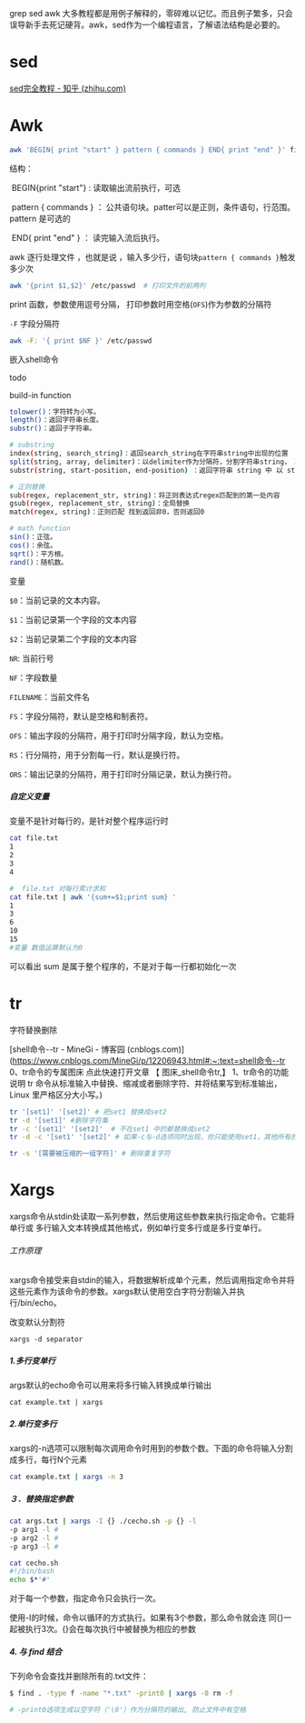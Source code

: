 grep sed awk 大多教程都是用例子解释的，零碎难以记忆。而且例子繁多，只会误导新手去死记硬背。awk，sed作为一个编程语言，了解语法结构是必要的。 

# sed

[sed完全教程 - 知乎 (zhihu.com)](https://zhuanlan.zhihu.com/p/145661854)

# Awk


```bash
awk 'BEGIN{ print "start" } pattern { commands } END{ print "end" }' file
```


结构：

​	BEGIN{print "start"} : 读取输出流前执行，可选

​	pattern { commands } ： 公共语句块。patter可以是正则，条件语句，行范围。pattern 是可选的

​    END{ print "end" }   ： 读完输入流后执行。



awk 逐行处理文件 ，也就是说 ，输入多少行，语句块`pattern { commands }`触发多少次

```bash
awk '{print $1,$2}' /etc/passwd  # 打印文件的前两列
```

print 函数，参数使用逗号分隔， 打印参数时用空格(`OFS`)作为参数的分隔符



`-F` 字段分隔符

```bash
awk -F: '{ print $NF }' /etc/passwd 
```

嵌入shell命令

todo

build-in function 

```bash
tolower()：字符转为小写。
length()：返回字符串长度。
substr()：返回子字符串。

# substring 
index(string, search_string)：返回search_string在字符串string中出现的位置
split(string, array, delimiter)：以delimiter作为分隔符，分割字符串string， 将生成的字符串存入数组array
substr(string, start-position, end-position) ：返回字符串 string 中 以 start-position和end-position作为起止位置的子串。 posttion 从1 开始

# 正则替换
sub(regex, replacement_str, string)：将正则表达式regex匹配到的第一处内容
gsub(regex, replacement_str, string)：全局替换
match(regex, string)：正则匹配 找到返回非0，否则返回0

# math function
sin()：正弦。
cos()：余弦。
sqrt()：平方根。
rand()：随机数。
```



变量

`$0`：当前记录的文本内容。 

`$1`：当前记录第一个字段的文本内容

`$2`：当前记录第二个字段的文本内容

`NR`: 当前行号

`NF`：字段数量



`FILENAME`：当前文件名

`FS`：字段分隔符，默认是空格和制表符。

`OFS`：输出字段的分隔符，用于打印时分隔字段，默认为空格。

`RS`：行分隔符，用于分割每一行，默认是换行符。

`ORS`：输出记录的分隔符，用于打印时分隔记录，默认为换行符。



##### 自定义变量


变量不是针对每行的，是针对整个程序运行时

```bash
cat file.txt 
1
2
3
4

#  file.txt 对每行累计求和
cat file.txt | awk '{sum+=$1;print sum} '
1
3
6
10
15
#变量 数值运算默认为0
```

可以看出 sum 是属于整个程序的，不是对于每一行都初始化一次

# tr

字符替换删除

[shell命令--tr - MineGi - 博客园 (cnblogs.com)](https://www.cnblogs.com/MineGi/p/12206943.html#:~:text=shell命令--tr 0、tr命令的专属图床 点此快速打开文章 【 图床_shell命令tr,】 1、tr命令的功能说明 tr 命令从标准输入中替换、缩减或者删除字符、并将结果写到标准输出， Linux 里严格区分大小写。)

```bash
tr '[set1]' '[set2]' # 把set1 替换成set2
tr -d '[set1]' #删除字符集 
tr -c '[set1]' '[set2]'  # 不在set1 中的都替换成set2
tr -d -c '[set1' '[set2]' # 如果-c与-d选项同时出现，你只能使用set1，其他所有的字符都会被删除   (删除不在set1 中的所有字符

tr -s '[需要被压缩的一组字符]' # 删除重复字符
```


# Xargs

xargs命令从stdin处读取一系列参数，然后使用这些参数来执行指定命令。它能将单行或 多行输入文本转换成其他格式，例如单行变多行或是多行变单行。



###### 工作原理

xargs命令接受来自stdin的输入，将数据解析成单个元素，然后调用指定命令并将这些元素作为该命令的参数。xargs默认使用空白字符分割输入并执行/bin/echo。

改变默认分割符 

```
xargs -d separator
```

##### 1.多行变单行

args默认的echo命令可以用来将多行输入转换成单行输出

```
cat example.txt | xargs
```

##### 2.单行变多行

xargs的-n选项可以限制每次调用命令时用到的参数个数。下面的命令将输入分割成多行，每行N个元素

```bash
cat example.txt | xargs -n 3
```

##### ３．替换指定参数

```bash
cat args.txt | xargs -I {} ./cecho.sh -p {} -l 
-p arg1 -l # 
-p arg2 -l # 
-p arg3 -l # 

cat cecho.sh
#!/bin/bash 
echo $*'#' 
```

对于每一个参数，指定命令只会执行一次。

使用-I的时候，命令以循环的方式执行。如果有3个参数，那么命令就会连 同{}一起被执行3次。{}会在每次执行中被替换为相应的参数

##### 4. 与 find 结合

下列命令会查找并删除所有的.txt文件： 

```bash
$ find . -type f -name "*.txt" -print0 | xargs -0 rm -f

# -print0选项生成以空字符（'\0'）作为分隔符的输出, 防止文件中有空格
```




